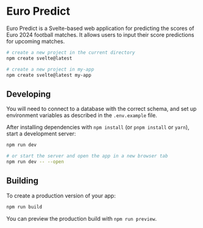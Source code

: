 # Euro Predict

Euro Predict is a Svelte-based web application for predicting the scores of Euro 2024 football matches. It allows users to input their score predictions for upcoming matches.

```bash
# create a new project in the current directory
npm create svelte@latest

# create a new project in my-app
npm create svelte@latest my-app
```

## Developing

You will need to connect to a database with the correct schema, and set up environment variables as described in the `.env.example` file.

After installing dependencies with `npm install` (or `pnpm install` or `yarn`), start a development server:

```bash
npm run dev

# or start the server and open the app in a new browser tab
npm run dev -- --open
```

## Building

To create a production version of your app:

```bash
npm run build
```

You can preview the production build with `npm run preview`.
